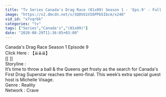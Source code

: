 ```yaml
---
title: "Tv Series Canada's Drag Race (01x09) Season 1 - 'Eps.9' - Full Episodes"
image: "https://s2.dmcdn.net/v/SQ0VG1VI6PPb5Ibcm/x240"
vid_id: "x7vqrbk"
categories: "tv"
tags: ["Series","Canada's","(01x09)"]
date: "2020-08-29T11:36:05+03:00"
---
```

Canada's Drag Race Season 1 Episode 9   <br>Click Here : 【⇊⇊⇊】  <br>[[  ]]  <br>Storyline :  <br>It’s time to throw a ball &amp; the Queens get frosty as the search for Canada's First Drag Superstar reaches the semi-final. This week’s extra special guest host is Michelle Visage.  <br>Genre : Reality  <br>Network : Crave

